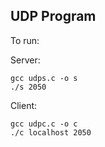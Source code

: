 ## UDP Program

To run:

Server:

    gcc udps.c -o s
    ./s 2050
 
Client:

    gcc udpc.c -o c
    ./c localhost 2050
